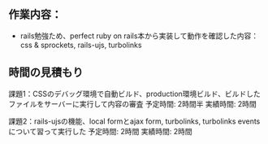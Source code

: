 ## 作業内容：
* rails勉強ため、perfect ruby on rails本から実装して動作を確認した内容：
css & sprockets, rails-ujs, turbolinks

## 時間の見積もり
課題1：CSSのデバッグ環境で自動ビルド、production環境ビルド、ビルドしたファイルをサーバーに実行して内容の審査
予定時間: 2時間半
実績時間: 2時間

課題2：rails-ujsの機能、local formとajax form, turbolinks, turbolinks eventsについて習って実行した
予定時間: 2時間
実績時間: 2時間
